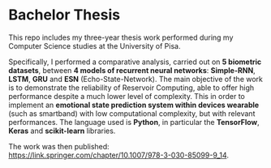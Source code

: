 # Bachelor Thesis

This repo includes my three-year thesis work performed during my Computer Science studies at the University of Pisa. 

Specifically, I performed a comparative analysis, carried out on **5 biometric datasets**, between **4 models of recurrent neural networks**: **Simple-RNN**, **LSTM**, **GRU** and **ESN** (Echo-State-Network). The main objective of the work is to demonstrate the reliability of Reservoir Computing, able to offer high performance despite a much lower level of complexity. This in order to implement an **emotional state prediction system within devices wearable** (such as smartband) with low computational complexity, but with relevant performances. The language used is **Python**, in particular the **TensorFlow**, **Keras** and **scikit-learn** libraries.

The work was then published: https://link.springer.com/chapter/10.1007/978-3-030-85099-9_14.

